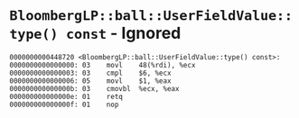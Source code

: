 # `BloombergLP::ball::UserFieldValue::type() const` - Ignored

```x86asm
0000000000448720 <BloombergLP::ball::UserFieldValue::type() const>:
0000000000000000: 03	movl	48(%rdi), %ecx
0000000000000003: 03	cmpl	$6, %ecx
0000000000000006: 05	movl	$1, %eax
000000000000000b: 03	cmovbl	%ecx, %eax
000000000000000e: 01	retq	
000000000000000f: 01	nop	
```
